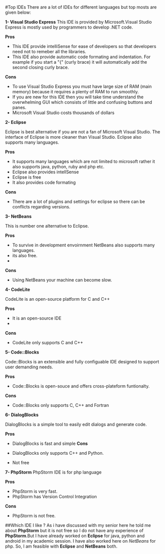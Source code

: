 #Top IDEs
There are a lot of IDEs for different languages but top mosts are given below:

**1- Visual Studio Express**
This IDE is provided by Microsoft.Visual Studio Express is mostly used by programmers to develop .NET code.

**Pros**
* This IDE provide intelliSense for ease of developers so that developers need not to remeber all the libraries.
* This IDE also provide automatic code formating and indentation. For example if you start a "{" (curly brace) it will automatically add the second closing curly brace.
 
**Cons**

* To use Visual Studio Express you must have large size of RAM (main memory) because it requires a plenty of RAM to run smoothly.
* If you are new for this IDE then you will take time understand the overwhelming GUI which consists of little and confusing buttons and panes.
* Microsoft Visual Studio costs thousands of dollars

**2- Eclipse**

Eclipse is best alternative if you are not a fan of Microsoft Visual Studio. The interface of Eclipse is more cleaner than Visual Studio. Eclipse also supports many languages.

**Pros**

* It supports many languages which are not limited to microsoft rather it also supports java, python, ruby and php etc.
* Eclipse also provides intellSense
* Eclipse is free
* It also provides code formating

**Cons**

* There are a lot of plugins and settings for eclipse so there can be conflicts regarding versions.

**3- NetBeans**

This is number one alternative to Eclipse.

**Pros**

* To survive in development envoirnment NetBeans also supports many languages.
* its also free.
* 
**Cons**

* Using NetBeans your machine can become slow.

**4- CodeLite**

CodeLite is an open-source platform for C and C++

**Pros**

* It is an open-source IDE
* 
**Cons**

* CodeLite only supports C and C++

**5- Code::Blocks**

Code::Blocks is an extensible and fully configuable IDE designed to support user demanding needs.

**Pros**

* Code::Blocks is open-souce and offers cross-plateform funtionalty.

**Cons**

* Code::Blocks only supports C, C++ and Fortran

**6- DialogBlocks**

DialogBlocks is a simple tool to easily edit dialogs and generate code.

**Pros**

* DialogBlocks is fast and simple
**Cons**

* DialogBlocks only supports C++ and Python.
* Not free

**7- PhpStorm**
PhpStorm IDE is for php language

**Pros**

* PhpStorm is very fast.
* PhpStorm has Version Control Integration

**Cons**

* PhpStorm is not free.

##Which IDE I like ?
As i have discussed with my senior here he told me about **PhpStorm** but it is not free so I do not have any experience of **PhpStorm**.But I have already worked on **Eclipse** for java, python and android in my academic session. I have also worked here on *NetBeans* for php. So, I am feasible with **Eclipse** and **NetBeans** both.

